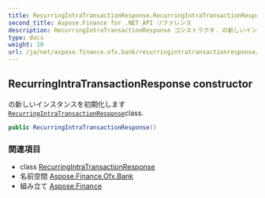 ```yaml
---
title: RecurringIntraTransactionResponse.RecurringIntraTransactionResponse
second_title: Aspose.Finance for .NET API リファレンス
description: RecurringIntraTransactionResponse コンストラクタ. の新しいインスタンスを初期化しますRecurringIntraTransactionResponseclass.
type: docs
weight: 10
url: /ja/net/aspose.finance.ofx.bank/recurringintratransactionresponse/recurringintratransactionresponse/
---
```

## RecurringIntraTransactionResponse constructor

の新しいインスタンスを初期化します[`RecurringIntraTransactionResponse`](../)class.

```csharp
public RecurringIntraTransactionResponse()
```

### 関連項目

* class [RecurringIntraTransactionResponse](../)
* 名前空間 [Aspose.Finance.Ofx.Bank](../../recurringintratransactionresponse/)
* 組み立て [Aspose.Finance](../../../)


